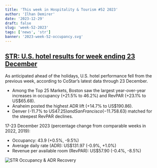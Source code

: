 ```yaml
---
title: 'This week in Hospitality & Tourism #52 2023'
author: 'Ilhan Demirer'
date: '2023-12-29'
draft: false
slug: 'week-52-2023'
tags: ['news', 'str']
banner: '2023-week-52-occupancy.svg'
---
```


## [STR: U.S. hotel results for week ending 23 December](https://str.com/press-release/us-hotel-results-week-ending-23-december)

As anticipated ahead of the holidays, U.S. hotel performance fell from the previous week, according to CoStar’s latest data through 23 December.

- Among the Top 25 Markets, Boston saw the largest year-over-year increases in occupancy (+21.5% to 46.2%) and RevPAR (+23.1% to US$65.68).
- Anaheim posted the highest ADR lift (+14.7% to US$190.86).
- Denver (-11.7% to US$47.25) and San Francisco (-11.7% to US$58.63) matched for the steepest RevPAR declines.

17-23 December 2023 (percentage change from comparable weeks in 2022, 2019):

- Occupancy: 43.9 (+0.5%, -9.5%)
- Average daily rate (ADR): US$131.97 (-0.9%, +1.0%)
- Revenue per available room (RevPAR): US$57.90 (-0.4%, -8.5%)

![STR Occupancy & ADR Recovery](/images/blogimages/2023-week-52-occupancy.svg)
